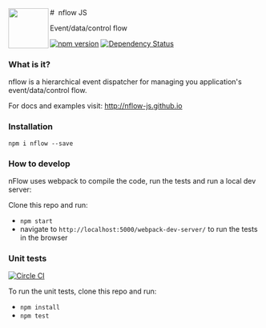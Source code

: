 
<img height=80 align="left" src="http://nflow-js.github.io/assets/logo.svg">
# &nbsp;nflow JS

Event/data/control flow

 [![npm version](https://badge.fury.io/js/nflow.svg)](https://badge.fury.io/js/nflow) [![Dependency Status](https://www.versioneye.com/nodejs/nflow/0.0.4/badge.svg)](https://www.versioneye.com/nodejs/nflow/0.0.4)


### What is it?

nflow is a hierarchical event dispatcher for managing you application's event/data/control flow.

For docs and examples visit: http://nflow-js.github.io

### Installation

`npm i nflow --save`


### How to develop

nFlow uses webpack to compile the code, run the tests and run a local dev server:

Clone this repo and run:
 - `npm start`
 - navigate to `http://localhost:5000/webpack-dev-server/` to run the tests in the browser

### Unit tests
[![Circle CI](https://circleci.com/gh/nflow-js/nflow.svg?style=svg&circle-token=c48681c248ecfdd1fcbc94ca9f5dd2b39fd06fbc)](https://circleci.com/gh/nflow-js/nflow)

To run the unit tests, clone this repo and run:
 - `npm install`
 - `npm test`
